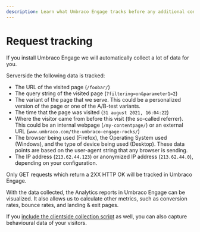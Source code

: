 ```yaml
---
description: Learn what Umbraco Engage tracks before any additional configuration is added.
---
```


# Request tracking

If you install Umbraco Engage we will automatically collect a lot of data for you.

Serverside the following data is tracked:

* The URL of the visited page (`/foobar/`)
* The query string of the visited page (`?filtering=on&parameter1=2`)
* The variant of the page that we serve. This could be a personalized version of the page or one of the A/B-test variants.
* The time that the page was visited (`31 august 2021, 16:04:22`)
* Where the visitor came from before this visit (the so-called referrer). This could be an internal webpage (`/my-contentpage/`) or an external URL (`www.umbraco.com/the-umbraco-engage-rocks/`)
* The browser being used (Firefox), the Operating System used (Windows), and the type of device being used (Desktop). These data points are based on the user-agent string that any browser is sending.
* The IP address (`213.62.44.123`) or anonymized IP address (`213.62.44.0`), depending on your configuration.

Only GET requests which return a 2XX HTTP OK will be tracked in Umbraco Engage.

With the data collected, the Analytics reports in Umbraco Engage can be visualized. It also allows us to calculate other metrics, such as conversion rates, bounce rates, and landing & exit pages.

If you [include the clientside collection script](client-side-events-and-additional-javascript-files/additional-measurements-with-the-analytics-scripts.md) as well, you can also capture behavioural data of your visitors.
